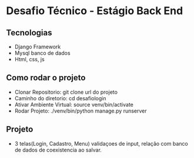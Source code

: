# Desafio Técnico - Estágio Back End

## Tecnologias
- Django Framework
- Mysql banco de dados
- Html, css, js

## Como rodar o projeto
- Clonar Repositorio: git clone url do projeto
- Caminho do diretorio: cd desafiologin
- Ativar Ambiente Virtual: source venv/bin/activate
- Rodar Projeto: ./venv/bin/python manage.py runserver

## Projeto
- 3 telas(Login, Cadastro, Menu) validaçoes de input, relação com banco de dados de coexistencia ao salvar.
